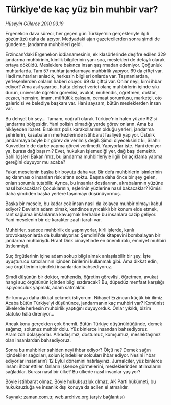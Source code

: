 # Türkiye'de kaç yüz bin muhbir var?

*Hüseyin Gülerce 2010.03.19*

<td class="columnist-detail">
<p>Ergenekon dava süreci, her geçen gün Türkiye'nin gerçekleriyle ilgili gözümüzü daha da açıyor. Medyadaki ajan gazetecilerden sonra şimdi de gündeme, jandarma muhbirleri geldi.</p>
<p>
<div id="haberMetinDiv">
<p>Erzincan'daki Ergenekon iddianamesinin, ek klasörlerinde deşifre edilen 329 jandarma muhbirinin, kimlik bilgilerinin yanı sıra, meslekleri de detaylı olarak ortaya döküldü. Mesleklere bakınca insan şaşırmadan edemiyor. Çoğunluk muhtarlarda. Tam 57 muhtar jandarmaya muhbirlik yapıyor. 69 da çiftçi var. Hadi muhtarları anladık, herkesin bilgileri onlarda var. Taşınanlardan, yerleşenlerden onların haberi oluyor. 69 da çiftçi var. Onlar neyi, kimi ihbar ediyor? Ama asıl şaşırtıcı, hatta dehşet verici olanı; muhbirlerin içinde sıkı durun, üniversite öğretim görevlisi, avukat, mühendis, öğretmen, doktor, eczacı, hemşire, imam, müftülük çalışanı, cemaat sorumlusu, marketçi, oto galericisi ve belediye başkanı var. Hani saysam, bütün mesleklerden insan var.
<p>Bu dehşet bir şey... Tamam, coğrafî olarak Türkiye'nin halen yüzde 92'si jandarma bölgesidir. Yani polisin olmadığı yerde görev onların. Ama bu hikâyeden ibaret. Bırakınız polis karakollarının olduğu yerleri, jandarma şehirlerin, kasabaların merkezlerinde istihbarat faaliyeti yapıyor. Üstelik jandarmaya böyle bir görev de verilmiş değil. Şimdi diyeceksiniz ki, Silahlı Kuvvetler'e de darbe yapma görevi verilmedi. Yapıyorlar işte. Hani deniyor ya, burası dağ başı mı? Evet, hukukun işlemediği yer, dağ başı demektir. Sahi İçişleri Bakanı'mız, bu jandarma muhbirleriyle ilgili bir açıklama yapma gereğini duyuyor mu acaba?
<p>Fakat meselenin başka bir boyutu daha var. Bir defa muhbirlerin isimlerinin açıklanması o insanları risk altına soktu. Başına daha önce bir şey gelen, onları sorumlu tutabilir. Ayrıca, bu insanlar dostlarının, akrabalarının yüzüne nasıl bakacaklar? Çocuklarının, eşlerinin yüzlerine nasıl bakacaklar? Kimisi daha şimdiden başka yerlere taşınmayı düşünüyormuş.
<p>Başka bir mesele, bu kadar çok insan nasıl da kolayca muhbir olmayı kabul ediyor? Devletin adamı olmak, kendince ayrıcalıklı bir konum elde etmek, rant sağlama imkânlarına kavuşmak herhalde bu insanlara cazip geliyor. Yani meselenin bir de karakter zaafı tarafı var.
<p>Muhbirler, sadece muhbirlik de yapmıyorlar, kirli işlerde, kanlı provokasyonlarda da kullanılıyorlar. Şemdinli'de kitapevini bombalayan bir jandarma muhbiriydi. Hrant Dink cinayetinde en önemli rolü, emniyet muhbiri üstlenmişti.
<p>Suç örgütlerinin içine adam sokup bilgi almak anlaşılabilir bir şey. İşte uyuşturucu satıcılarının içinden birilerini kullanmak gibi. Ama dikkat edin, suç örgütlerinin içindeki insanlardan bahsediyoruz.
<p>Şimdi düşünün bir doktor, mühendis, öğretim görevlisi, öğretmen, avukat hangi suç örgütünün içinden bilgi sızdıracak? Bu, düpedüz menfaat karşılığı ispiyonculuk yapmak, adam satmaktır.
<p>Bir konuya daha dikkat çekmek istiyorum. Nihayet Erzincan küçük bir ilimiz. Acaba bütün Türkiye'yi düşününce, jandarmanın kaç muhbiri var? Komünist ülkelerde herkesin muhbirlik yaptığını duyuyorduk. Onlar yıkıldı, bizim statüko hâlâ direniyor...
<p>Ancak konu gerçekten çok önemli. Bütün Türkiye düşünüldüğünde, demek sağımız, solumuz muhbir dolu. Yüz binlerce insandan bahsediyoruz. Aramızda dolaşıyorlar. Arkadaşımız, dostumuz, komşumuz, meslektaşımız olan insanlardan bahsediyoruz.
<p>Sonra bu muhbirler sahiden neyi ihbar ediyor? Ölçü ne? Demek sağın içindekiler sağcıları, solun içindekiler solcuları ihbar ediyor. Nesini ihbar ediyorlar insanların? 12 Eylül dönemini hatırlayınız. Jurnalciler, yüz binlerce insanı ihbar ettiler. Onların işkence görmelerini, mesleklerinden atılmalarını sağladılar. Burası nasıl bir ülke? Bu ülkede nasıl insanlar yaşıyor?
<p>Böyle istihbarat olmaz. Böyle hukuksuzluk olmaz. AK Parti hükümeti, bu hukuksuzluğa ve insanlık dışı konuya da acilen el atmalıdır.</p></p></p></p></p></p></p></p></p></p></p></div>
</p>
<a href="http://web.archive.org/web/20110107130525/mailto:h.gulerce@zaman.com.tr">
</a></td>

Kaynak: [zaman.com.tr](http://zaman.com.tr/yazar.do?yazino=963381), [web.archive.org (arşiv bağlantısı)](http://web.archive.org/web/20110107130525/http://www.zaman.com.tr/yazar.do?yazino=963381)
